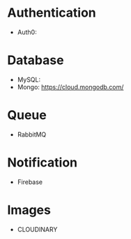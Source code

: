 # Authentication
- Auth0:

# Database
- MySQL:
- Mongo: https://cloud.mongodb.com/

# Queue
- RabbitMQ

# Notification
- Firebase

# Images
- CLOUDINARY